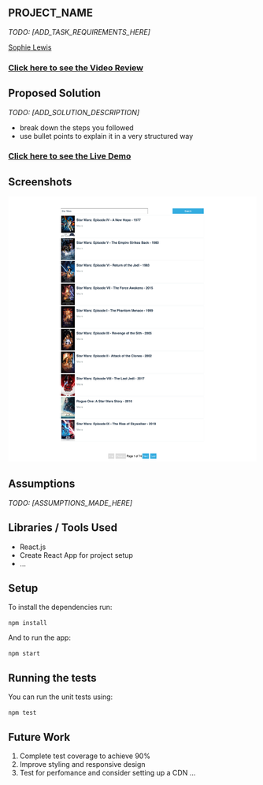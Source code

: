 ## PROJECT_NAME

*TODO: [ADD_TASK_REQUIREMENTS_HERE]*

[Sophie Lewis](mailto:sophie@codewithdragos.com)

### [Click here to see the Video Review]([LINK_TO_LOOM_VIDEO])

## Proposed Solution

*TODO: [ADD_SOLUTION_DESCRIPTION]*
- break down the steps you followed
- use bullet points to explain it in a very structured way

### [Click here to see the Live Demo]([LINK_TO_THE_DEPLOYED_APP])

## Screenshots
![alt text](assets/app_screen.png)

## Assumptions

*TODO: [ASSUMPTIONS_MADE_HERE]*

## Libraries / Tools Used

- React.js
- Create React App for project setup
- ...

## Setup

To install the dependencies run:

`npm install`

And to run the app:

`npm start`


## Running the tests

You can run the unit tests using:

`npm test`


## Future Work

1. Complete test coverage to achieve 90%
2. Improve styling and responsive design
3. Test for perfomance and consider setting up a CDN
...



